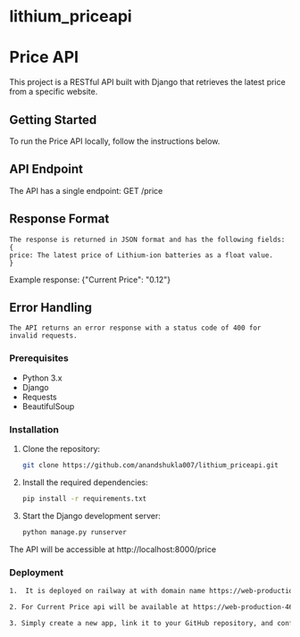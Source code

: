 # lithium_priceapi

# Price API

This project is a RESTful API built with Django that retrieves the latest price from a specific website.

## Getting Started

To run the Price API locally, follow the instructions below.

## API Endpoint

The API has a single endpoint:
    GET /price
## Response Format
    The response is returned in JSON format and has the following fields:
    {
    price: The latest price of Lithium-ion batteries as a float value.
    }
Example response:
    {"Current Price": "0.12"}
    
## Error Handling
    The API returns an error response with a status code of 400 for invalid requests.

### Prerequisites

- Python 3.x
- Django
- Requests
- BeautifulSoup

### Installation

1. Clone the repository:

   ```bash
   git clone https://github.com/anandshukla007/lithium_priceapi.git
   

2. Install the required dependencies:

   ```bash
   pip install -r requirements.txt
   
3. Start the Django development server:

   ```bash
   python manage.py runserver
   
The API will be accessible at http://localhost:8000/price

### Deployment

```bash
1.  It is deployed on railway at with domain name https://web-production-467f.up.railway.app/

2. For Current Price api will be available at https://web-production-467f.up.railway.app/price/

3. Simply create a new app, link it to your GitHub repository, and configure the build and deployment settings.

